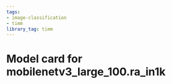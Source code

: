 ```yaml
---
tags:
- image-classification
- timm
library_tag: timm
---
```

# Model card for mobilenetv3_large_100.ra_in1k